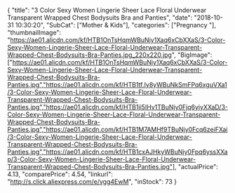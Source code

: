 {
	"title": "3 Color Sexy Women  Lingerie Sheer Lace Floral Underwear Transparent Wrapped Chest Bodysuits Bra and Panties",
	"date": "2018-10-31 10:30:20",
	"SubCat": ["Mother & Kids"],
	"categories": ["Pregnancy "],
	"thumbnailImage": "https://ae01.alicdn.com/kf/HTB1OnTsHqmWBuNjy1Xaq6xCbXXaS/3-Color-Sexy-Women-Lingerie-Sheer-Lace-Floral-Underwear-Transparent-Wrapped-Chest-Bodysuits-Bra-Panties.jpg_220x220.jpg",
	"BigImage": ["https://ae01.alicdn.com/kf/HTB1OnTsHqmWBuNjy1Xaq6xCbXXaS/3-Color-Sexy-Women-Lingerie-Sheer-Lace-Floral-Underwear-Transparent-Wrapped-Chest-Bodysuits-Bra-Panties.jpg","https://ae01.alicdn.com/kf/HTB1tf.Iy8yWBuNkSmFPq6xguVXa1/3-Color-Sexy-Women-Lingerie-Sheer-Lace-Floral-Underwear-Transparent-Wrapped-Chest-Bodysuits-Bra-Panties.jpg","https://ae01.alicdn.com/kf/HTB1ji5IHv1TBuNjy0Fjq6yjyXXaD/3-Color-Sexy-Women-Lingerie-Sheer-Lace-Floral-Underwear-Transparent-Wrapped-Chest-Bodysuits-Bra-Panties.jpg","https://ae01.alicdn.com/kf/HTB1M7AMHf9TBuNjy0Fcq6zeiFXai/3-Color-Sexy-Women-Lingerie-Sheer-Lace-Floral-Underwear-Transparent-Wrapped-Chest-Bodysuits-Bra-Panties.jpg","https://ae01.alicdn.com/kf/HTB1cxAJHkyWBuNjy0Fpq6yssXXap/3-Color-Sexy-Women-Lingerie-Sheer-Lace-Floral-Underwear-Transparent-Wrapped-Chest-Bodysuits-Bra-Panties.jpg"],
	"actualPrice": 4.13,
	"comparePrice": 4.54,
	"linkurl": "http://s.click.aliexpress.com/e/vgg4EwM",
	"inStock": 73
}
